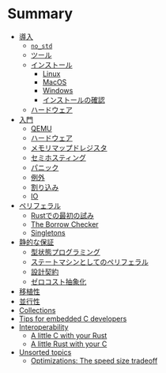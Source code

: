 # Summary

<!--

Definition of the organization of this book is still a work in process.

Refer to https://github.com/rust-embedded/book/issues for
more information and coordination

-->

- [導入](./intro/index.md)
    - [`no_std`](./intro/no-std.md)
    - [ツール](./intro/tooling.md)
    - [インストール](./intro/install.md)
        - [Linux](./intro/install/linux.md)
        - [MacOS](./intro/install/macos.md)
        - [Windows](./intro/install/windows.md)
        - [インストールの確認](./intro/install/verify.md)
    - [ハードウェア](./intro/hardware.md)
- [入門](./start/index.md)
  - [QEMU](./start/qemu.md)
  - [ハードウェア](./start/hardware.md)
  - [メモリマップドレジスタ](./start/registers.md)
  - [セミホスティング](./start/semihosting.md)
  - [パニック](./start/panicking.md)
  - [例外](./start/exceptions.md)
  - [割り込み](./start/interrupts.md)
  - [IO](./start/io.md)
- [ペリフェラル](./peripherals/index.md)
    - [Rustでの最初の試み](./peripherals/a-first-attempt.md)
    - [The Borrow Checker](./peripherals/borrowck.md)
    - [Singletons](./peripherals/singletons.md)
- [静的な保証](./static-guarantees/index.md)
    - [型状態プログラミング](./static-guarantees/typestate-programming.md)
    - [ステートマシンとしてのペリフェラル](./static-guarantees/state-machines.md)
    - [設計契約](./static-guarantees/design-contracts.md)
    - [ゼロコスト抽象化](./static-guarantees/zero-cost-abstractions.md)
- [移植性](./portability/index.md)
- [並行性](./concurrency/index.md)
- [Collections](./collections/index.md)
- [Tips for embedded C developers](./c-tips/index.md)
    <!-- TODO: Define Sections -->
- [Interoperability](./interoperability/index.md)
    - [A little C with your Rust](./interoperability/c-with-rust.md)
    - [A little Rust with your C](./interoperability/rust-with-c.md)
- [Unsorted topics](./unsorted/index.md)
  - [Optimizations: The speed size tradeoff](./unsorted/speed-vs-size.md)
